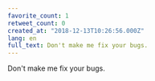 ```yaml
---
favorite_count: 1
retweet_count: 0
created_at: "2018-12-13T10:26:56.000Z"
lang: en
full_text: Don't make me fix your bugs.
---
```


Don't make me fix your bugs.

